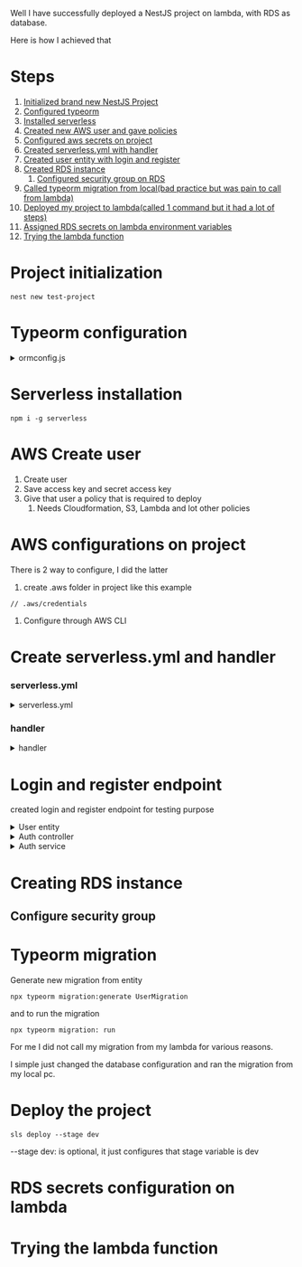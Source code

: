 
Well I have successfully deployed a NestJS project on lambda, with RDS as database.

Here is how I achieved that

# Steps

1. [Initialized brand new NestJS Project](project-initialization)
1. [Configured typeorm]()
1. [Installed serverless]()
1. [Created new AWS user and gave policies]()
1. [Configured aws secrets on project]()
1. [Created serverless.yml with handler]()
1. [Created user entity with login and register]()
1. [Created RDS instance]()
    1. [Configured security group on RDS]()
1. [Called typeorm migration from local(bad practice but was pain to call from lambda)]()
1. [Deployed my project to lambda(called 1 command but it had a lot of steps)]()
1. [Assigned RDS secrets on lambda environment variables]()
1. [Trying the lambda function]()

# Project initialization

`nest new test-project`

# Typeorm configuration

<details>
<summary>ormconfig.js</summary>

```js
//ormconfig.js
module.exports = {
  type: 'mysql',
  host: process.env.DB_HOST,
  port: Number(process.env.DB_PORT),
  username: process.env.DB_USER,
  password: process.env.DB_PASS,
  database: process.env.DB_DATABASE,
  autoLoadEntities: true,
  synchronize: false,
  logging: false,
  entities: ['dist/**/*.entity.js'],
  migrations: ['dist/database/migrations/**/*.js'],
  subscribers: ['dist/subscribers/**/*.js'],
  cli: {
    migrationsDir: 'src/database/migrations',
  },
};
```
</details>

# Serverless installation

`npm i -g serverless`

# AWS Create user

1. Create user
1. Save access key and secret access key
1. Give that user a policy that is required to deploy
    1. Needs Cloudformation, S3, Lambda and lot other policies

# AWS configurations on project

There is 2 way to configure, I did the latter

1. create .aws folder in project like this example

```
// .aws/credentials
```

1. Configure through AWS CLI

# Create serverless.yml and handler

### serverless.yml
<details>
<summary>serverless.yml</summary>

```yml
//serverless.yml
service:
  name: service-name
frameworkVersion: '2'
plugins:
  - serverless-offline

provider:
  name: aws
  runtime: nodejs14.x
  stage: ${opt:stage, 'local'}
  region: ${opt:region, 'ap-southeast-1'}
  deploymentBucket:
    name: bucket-name
    serverSideEncryption: AES256

functions:
  main:
    handler: dist/serverless.handler
    environment:
      ENV: ${opt:stage, 'local'}
    events:
      - http:
          cors: true
          path: '/'
          method: any
      - http:
          method: any
          path: /{any+}
          cors: true
```
</details>



### handler
<details>
<summary> handler </summary>

```typescript
//src/main.ts
import { APIGatewayProxyEvent, APIGatewayProxyHandler } from 'aws-lambda';
import { NestFactory } from '@nestjs/core';
import { AppModule } from './app.module';
import { Server } from 'http';
import { ExpressAdapter } from '@nestjs/platform-express';
import { createServer, proxy } from 'aws-serverless-express';
import * as express from 'express';
import { ValidationPipe } from '@nestjs/common';

let cachedServer: Server;

const bootstrapServer = async (): Promise<Server> => {
  const expressApp = express();
  const adapter = new ExpressAdapter(expressApp);
  const app = await NestFactory.create(AppModule, adapter);
  app.enableCors();
  app.useGlobalPipes(new ValidationPipe({ whitelist: true }));
  console.log('before app init');
  await app.init();
  return createServer(expressApp);
};

export const handler: APIGatewayProxyHandler = async (
  event: APIGatewayProxyEvent & { source?: string },
  context,
) => {
  console.log('in handler');
  if (event.source === 'serverless-plugin-warmup') {
    console.log('WarmUP - Lambda is warm!');
    return 'Lambda is warm!';
  }
  if (!cachedServer) {
    cachedServer = await bootstrapServer();
  }
  console.log('before promise');
  return proxy(cachedServer, event, context, 'PROMISE').promise;
};

```
</details>

# Login and register endpoint

created login and register endpoint for testing purpose

<details>
<summary>User entity</summary>

```ts
//user.entity.ts
import { Exclude } from 'class-transformer';
import { Entity, PrimaryGeneratedColumn, Column } from 'typeorm';

@Entity('users')
export class Users {
  @PrimaryGeneratedColumn('uuid')
  id: string;

  @Column({ nullable: true })
  name: string;

  @Column({ unique: true })
  email: string;

  @Column({ length: 60 })
  @Exclude()
  password: string;

  @Column({ nullable: true })
  phone_number: string;

  @Column({ default: false })
  @Exclude()
  isConfirmed: boolean;

  @Column()
  @Exclude()
  confirmToken: string;
}
```
</details>
<details>
<summary>Auth controller</summary>

```ts
//auth.controller.ts
import {
  Controller,
  Post,
  Body
} from '@nestjs/common';
import { plainToClass } from 'class-transformer';
import { Users } from 'src/entities/user.entity';
import { AuthService } from './auth.service';
import { LoginUserDto } from './dto/login.dto';
import { RegisterUserDto } from './dto/register-user.dto';

@Controller('auth')
export class AuthController {
  constructor(private readonly authService: AuthService) {}

  @Post('register')
  async register(@Body() registerUser: RegisterUserDto) {
    const user = await this.authService.register(registerUser);
    return plainToClass(Users, user);
  }

  @Post('login')
  async login(@Body() createAuthDto: LoginUserDto) {
    return await this.authService.login(createAuthDto);
  }
}
```

</details>

<details>
<summary>Auth service</summary>

```ts
//auth.service.ts
import {
  Injectable,
  NotFoundException,
  UnauthorizedException,
  UnprocessableEntityException,
} from '@nestjs/common';
import { InjectRepository } from '@nestjs/typeorm';
import { Users } from 'src/entities/user.entity';
import { Repository } from 'typeorm';
import { RegisterUserDto } from './dto/register-user.dto';
import { UpdateAuthDto } from './dto/update-auth.dto';
import * as bcrypt from 'bcryptjs';
import { JwtService } from '@nestjs/jwt';
import { LoginUserDto } from './dto/login.dto';
import { plainToClass } from 'class-transformer';

const ITERATIONS = 12;

@Injectable()
export class AuthService {
  constructor(
    @InjectRepository(Users)
    private readonly userRepository: Repository<Users>,
    private readonly jwtService: JwtService,
  ) {}
  async register(body: RegisterUserDto) {
    const user = await this.userRepository.findOne({
      where: { email: body.email },
    });
    if (user) {
      throw new UnprocessableEntityException('User already registered');
    }
    const password = await this.hashPassword(body.password);
    const confirmToken = this.jwtService.sign({ email: body.email });
    const res = await this.userRepository.save({
      ...body,
      password,
      confirmToken,
      name: body.email.split('@')[0],
    });
    return res;
  }

  async login(body: LoginUserDto) {
    const user = await this.findByEmail(body.email);
    const passwordIsValid = this.comparePassword(body.password, user.password);
    if (!passwordIsValid) {
      throw new UnauthorizedException('Wrong password');
    }
    const payload = {
      email: user.email,
      id: user.id,
    };
    const accessToken = this.jwtService.sign(payload);

    return { user: plainToClass(Users, user), metadata: { accessToken } };
  }

  public async findByEmail(email: string): Promise<Users> {
    const user = await this.userRepository.findOne({
      where: {
        email: email,
      },
    });

    if (!user) {
      throw new NotFoundException(`User not found`);
    }

    return user;
  }

  comparePassword(password: string, hash: string) {
    return bcrypt.compare(password, hash);
  }
  hashPassword(password: string) {
    return bcrypt.hash(password, ITERATIONS);
  }
}
```
</details>

# Creating RDS instance

## Configure security group

# Typeorm migration

Generate new migration from entity

`npx typeorm migration:generate UserMigration`

and to run the migration

`npx typeorm migration: run`


For me I did not call my migration from my lambda for various reasons.

I simple just changed the database configuration and ran the migration from my local pc.
# Deploy the project

`sls deploy --stage dev`

--stage dev: is optional, it just configures that stage variable is dev

# RDS secrets configuration on lambda

# Trying the lambda function
